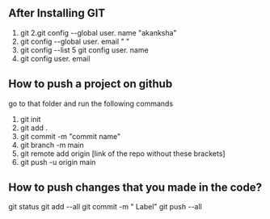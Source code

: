 ## After Installing GIT
1. git
2.git config --global user. name "akanksha"
3. git config --global user. email " "
4. git config --list
5 git config user. name
6. git config user. email

 
## How to push a project on github
go to that folder and run the following commands
1. git init
2. git add  . 
3. git commit -m "commit name"
4. git branch -m main
5. git remote add origin [link of the repo without these brackets]
6. git push -u origin main


## How to push changes that you made in the code? 
git status
git add --all
git commit -m " Label"
git push --all
